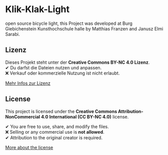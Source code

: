 # Klik-Klak-Light
open source bicycle light, this Project was developed at Burg Giebichenstein Kunsthochschule halle by Matthias Franzen and Janusz Elmi Sarabi.

## Lizenz  
Dieses Projekt steht unter der **Creative Commons BY-NC 4.0 Lizenz**.  
✔ Du darfst die Dateien nutzen und anpassen.  
❌ Verkauf oder kommerzielle Nutzung ist nicht erlaubt.  

[Mehr Infos zur Lizenz](https://creativecommons.org/licenses/by-nc/4.0/deed.de)

## License  
This project is licensed under the **Creative Commons Attribution-NonCommercial 4.0 International (CC BY-NC 4.0)** license.  

✔ You are free to use, share, and modify the files.  
❌ Selling or any commercial use is **not allowed**.  
✔ Attribution to the original creator is required.  

[More about the license](https://creativecommons.org/licenses/by-nc/4.0/)
